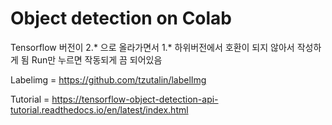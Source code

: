 # Object detection on Colab

Tensorflow 버전이 2.* 으로 올라가면서 1.* 하위버전에서 호환이 되지 않아서 작성하게 됨
  Run만 누르면 작동되게 끔 되어있음


Labelimg = https://github.com/tzutalin/labelImg

Tutorial = https://tensorflow-object-detection-api-tutorial.readthedocs.io/en/latest/index.html
